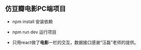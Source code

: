 ## 仿豆瓣电影PC端项目

+ npm install 安装依赖

+ npm run dev 运行项目

+ 只用react做了**电影**一栏的交互，数据接口感谢“汪磊”老师的提供。

  



